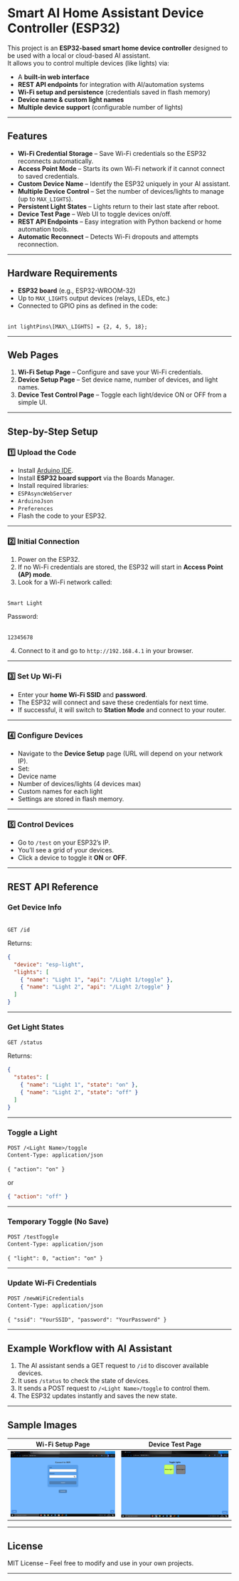 # Smart AI Home Assistant Device Controller (ESP32)

This project is an **ESP32-based smart home device controller** designed to be used with a local or cloud-based AI assistant.  
It allows you to control multiple devices (like lights) via:
- A **built-in web interface**
- **REST API endpoints** for integration with AI/automation systems
- **Wi-Fi setup and persistence** (credentials saved in flash memory)
- **Device name & custom light names**
- **Multiple device support** (configurable number of lights)

---

## Features

- **Wi-Fi Credential Storage** – Save Wi-Fi credentials so the ESP32 reconnects automatically.
- **Access Point Mode** – Starts its own Wi-Fi network if it cannot connect to saved credentials.
- **Custom Device Name** – Identify the ESP32 uniquely in your AI assistant.
- **Multiple Device Control** – Set the number of devices/lights to manage (up to `MAX_LIGHTS`).
- **Persistent Light States** – Lights return to their last state after reboot.
- **Device Test Page** – Web UI to toggle devices on/off.
- **REST API Endpoints** – Easy integration with Python backend or home automation tools.
- **Automatic Reconnect** – Detects Wi-Fi dropouts and attempts reconnection.

---

## Hardware Requirements

- **ESP32 board** (e.g., ESP32-WROOM-32)
- Up to `MAX_LIGHTS` output devices (relays, LEDs, etc.)
- Connected to GPIO pins as defined in the code:
```

int lightPins\[MAX\_LIGHTS] = {2, 4, 5, 18};

```

---

## Web Pages

1. **Wi-Fi Setup Page** – Configure and save your Wi-Fi credentials.
2. **Device Setup Page** – Set device name, number of devices, and light names.
3. **Device Test Control Page** – Toggle each light/device ON or OFF from a simple UI.

---

## Step-by-Step Setup

### 1️⃣ Upload the Code
- Install [Arduino IDE](https://www.arduino.cc/en/software).
- Install **ESP32 board support** via the Boards Manager.
- Install required libraries:
- `ESPAsyncWebServer`
- `ArduinoJson`
- `Preferences`
- Flash the code to your ESP32.

---

### 2️⃣ Initial Connection
1. Power on the ESP32.
2. If no Wi-Fi credentials are stored, the ESP32 will start in **Access Point (AP) mode**.
3. Look for a Wi-Fi network called:
```

Smart Light

```
Password:
```

12345678

```
4. Connect to it and go to `http://192.168.4.1` in your browser.

---

### 3️⃣ Set Up Wi-Fi
- Enter your **home Wi-Fi SSID** and **password**.
- The ESP32 will connect and save these credentials for next time.
- If successful, it will switch to **Station Mode** and connect to your router.

---

### 4️⃣ Configure Devices
- Navigate to the **Device Setup** page (URL will depend on your network IP).
- Set:
- Device name
- Number of devices/lights (4 devices max)
- Custom names for each light
- Settings are stored in flash memory.

---

### 5️⃣ Control Devices
- Go to `/test` on your ESP32’s IP.
- You’ll see a grid of your devices.
- Click a device to toggle it **ON** or **OFF**.

---

## REST API Reference

### **Get Device Info**
```

GET /id

````
Returns:
```json
{
  "device": "esp-light",
  "lights": [
    { "name": "Light 1", "api": "/Light 1/toggle" },
    { "name": "Light 2", "api": "/Light 2/toggle" }
  ]
}
````

---

### **Get Light States**

```
GET /status
```

Returns:

```json
{
  "states": [
    { "name": "Light 1", "state": "on" },
    { "name": "Light 2", "state": "off" }
  ]
}
```

---

### **Toggle a Light**

```
POST /<Light Name>/toggle
Content-Type: application/json

{ "action": "on" }
```

or

```json
{ "action": "off" }
```

---

### **Temporary Toggle (No Save)**

```
POST /testToggle
Content-Type: application/json

{ "light": 0, "action": "on" }
```

---

### **Update Wi-Fi Credentials**

```
POST /newWiFiCredentials
Content-Type: application/json

{ "ssid": "YourSSID", "password": "YourPassword" }
```

---

## Example Workflow with AI Assistant

1. The AI assistant sends a GET request to `/id` to discover available devices.
2. It uses `/status` to check the state of devices.
3. It sends a POST request to `/<Light Name>/toggle` to control them.
4. The ESP32 updates instantly and saves the new state.

---

## Sample Images

| Wi-Fi Setup Page                     | Device Test Page                   |
| ------------------------------------ | ---------------------------------- |
| ![wifi setup](Sample_images/wifi_setup.png) | ![test page](Sample_images/test_page.png) |

---

## License

MIT License – Feel free to modify and use in your own projects.

---
